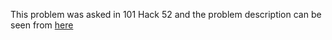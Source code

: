This problem was asked in 101 Hack 52 and the problem description can be seen from [here](https://www.hackerrank.com/contests/101hack52/challenges/construct-the-array/problem)
